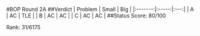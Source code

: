#BOP Round 2A
##Verdict
| Problem | Small | Big |
|:-------:|:-----:|:---:|
| A | AC | TLE |
| B | AC | AC |
| C | AC | AC |
##Status
Score:	80/100

Rank:	31/6175